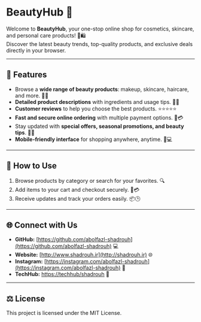 # BeautyHub 💄

Welcome to **BeautyHub**, your one-stop online shop for cosmetics, skincare, and personal care products! 🌸🛍️  
Discover the latest beauty trends, top-quality products, and exclusive deals directly in your browser.

---

## 🌟 Features
- Browse a **wide range of beauty products**: makeup, skincare, haircare, and more. 💄🧴  
- **Detailed product descriptions** with ingredients and usage tips. 📝✨  
- **Customer reviews** to help you choose the best products. ⭐⭐⭐⭐⭐  
- **Fast and secure online ordering** with multiple payment options. 🚀💳  
- Stay updated with **special offers, seasonal promotions, and beauty tips**. 🎉💖  
- **Mobile-friendly interface** for shopping anywhere, anytime. 📱💻  

---

## 🚀 How to Use
1. Browse products by category or search for your favorites. 🔍  
2. Add items to your cart and checkout securely. 🛒💳  
3. Receive updates and track your orders easily. 📦🕒  

---

## 🌐 Connect with Us
- **GitHub:** [https://github.com/abolfazl-shadrouh](https://github.com/abolfazl-shadrouh) 💻  
- **Website:** [http://www.shadrouh.ir](http://shadrouh.ir) 🌐  
- **Instagram:** [https://instagram.com/abolfazl-shadrouh](https://instagram.com/abolfazl-shadrouh) 📸  
- **TechHub:** [https://techhub/shadrouh](https://techhub.social/@shadrouh) 📲  

---

## ⚖ License
This project is licensed under the MIT License.
